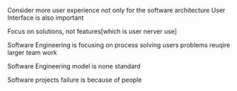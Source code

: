 Consider more user experience not only for the software architecture
User Interface is also important 

Focus on solutions, not features[which is user nerver use]

Software Engineering is focusing on process
solving users problems 
reuqire larger team work

Software Engineering model is none standard 

Software projects failure is because of people

